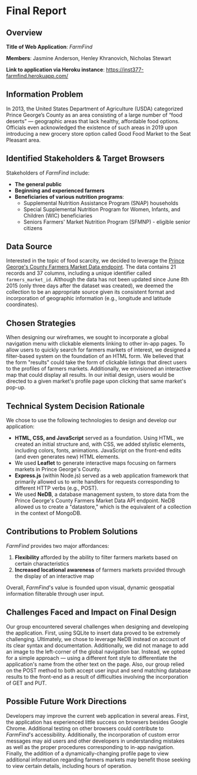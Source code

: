 <h1> Final Report</h1>

<h2>Overview</h2>

<p><b>Title of Web Application</b>: <i>FarmFind</i></p>

<p><b>Members</b>: Jasmine Anderson, Henley Khranovich, Nicholas Stewart</p>

<p><b>Link to application via Heroku instance</b>: <a href='https://inst377-farmfind.herokuapp.com/'>https://inst377-farmfind.herokuapp.com/</a>

<h2>Information Problem</h2>

<p> In 2013, the United States Department of Agriculture (USDA) categorized Prince George’s County as an area consisting of a large number of “food deserts” — geographic areas that lack healthy, affordable food options.  
Officials even acknowledged the existence of such areas in 2019 upon introducing a new grocery store option called Good Food Market to the Seat Pleasant area. 

<h2>Identified Stakeholders & Target Browsers</h2>

<p>Stakeholders of <i>FarmFind</i> include:

<ul>
<li><b>The general public</b></li>
<li><b>Beginning and experienced farmers</b></li>
<li><b>Beneficiaries of various nutrition programs</b>:
  <ul>
    <li>Supplemental Nutrition Assistance Program (SNAP) households</li>
    <li>Special Supplemental Nutrition Program for Women, Infants, and Children (WIC)  beneficiaries</li>
    <li>Seniors Farmers' Market Nutrition Program (SFMNP) - eligible senior citizens</li>
  </ul>
</li>
</ul>

<h2>Data Source</h2>

<p>Interested in the topic of food scarcity, we decided to leverage the <a href='https://data.princegeorgescountymd.gov/resource/sphi-rwax.json'>Prince George's County Farmers Market Data endpoint</a>. The data contains 21 records and 37 columns, including a unique identifier called <code>farmers_market_id</code>. Although the data has not been updated since June 8th 2015 (only three days after the dataset was created), we deemed the collection to be an appropriate source given its consistent format and incorporation of geographic information (e.g., longitude and latitude coordinates).

<h2>Chosen Strategies</h2>

<p> When designing our wireframes, we sought to incorporate a global navigation menu with clickable elements linking to other in-app pages. To allow users to quickly search for farmers markets of interest, we designed a filter-based system on the foundation of an HTML form. We believed that the form "results" could take the form of clickable listings that direct users to the profiles of farmers markets. Additionally, we envisioned an interactive map that could display all results. In our initial design, users would be directed to a given market's profile page upon clicking that same market's pop-up.

<h2>Technical System Decision Rationale</h2>

<p>We chose to use the following technologies to design and develop our application:</p>
  <ul>
    <li>
    <b>HTML, CSS, and JavaScript</b> served as a foundation. Using HTML, we created an initial structure and, with CSS, we added stylistic 
    elements, including colors, fonts, animations. JavaScript on the front-end edits (and even generates new) HTML elements.
    </li>
    <li>
    We used <b>Leaflet</b> to generate interactive maps focusing on farmers markets in Prince George's County.
    </li>
    <li>
    <b>Express.js</b> (within Node.js) served as a web application framework that primarily allowed us to write handlers for requests corresponding to 
    different HTTP verbs (e.g., POST). 
    </li>
    <li>
    We used <b>NeDB</b>, a database management system, to store data from the Prince George's County Farmers Market Data API endpoint. 
    NeDB allowed us to create a "datastore," which is the equivalent of a collection in the context of MongoDB.
    </li>
  </ul>

<h2>Contributions to Problem Solutions</h2>

<i>FarmFind</i> provides two major affordances:
<ol>
  <li><b>Flexibility</b> afforded by the ability to filter farmers markets based on certain characteristics</li>
  <li><b>Increased locational awareness</b> of farmers markets provided through the display of an interactive map</li>
</ol>

Overall, <i>FarmFind</i>'s value is founded upon visual, dynamic geospatial information filterable through user input.

<h2>Challenges Faced and Impact on Final Design</h2>

<p>Our group encountered several challenges when designing and developing the application. First, using SQLite to insert data proved to be extremely challenging. Ultimately, we chose to leverage NeDB instead on account of its clear syntax and documentation. 
Additionally, we did not manage to add an image to the left-corner of the global navigation bar. Instead, we opted for a simple approach — using a different font style to differentiate the application's name
from the other text on the page. Also, our group relied on the POST method to both accept user input and send matching database results to the front-end as a result of difficulties involving the incorporation of GET and PUT.</p>

<h2>Possible Future Work Directions</h2>

<p>
  Developers may improve the current web application in several areas. First, the application has experienced little success on browsers besides Google Chrome. Additional testing on other browsers could contribute to <i>FarmFind</i>'s accessibility. Additionally, the incorporation of custom error messages may aid users and other developers in understanding mistakes as well as the proper procedures corresponding to in-app navigation. Finally, the addition of a dynamically-changing profile page to view additional information regarding farmers markets may benefit those seeking to view certain details, including hours of operation.
</p>



